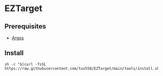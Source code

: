 # EZTarget

## Prerequisites
- [Argos](https://github.com/p-e-w/argos)

## Install
```
sh -c "$(curl -fsSL https://raw.githubusercontent.com/tux550/EZTarget/main/tools/install.sh)"
```

